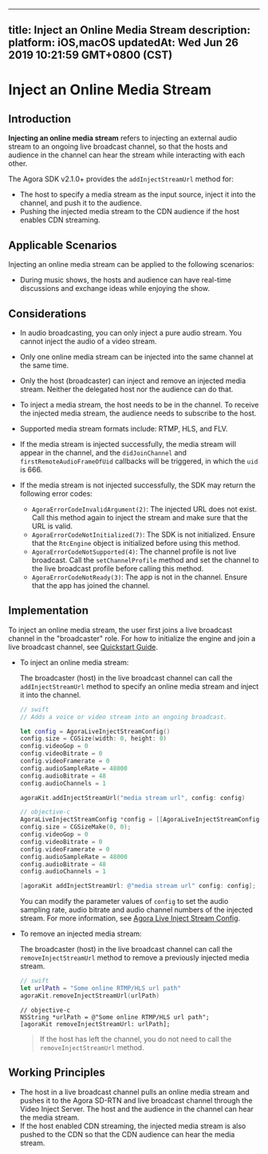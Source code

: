 
---
title: Inject an Online Media Stream
description: 
platform: iOS,macOS
updatedAt: Wed Jun 26 2019 10:21:59 GMT+0800 (CST)
---
# Inject an Online Media Stream
## Introduction

**Injecting an online media stream** refers to injecting an external audio stream to an ongoing live broadcast channel, so that the hosts and audience in the channel can hear the stream while interacting with each other. 

The Agora SDK v2.1.0+ provides the `addInjectStreamUrl` method for:

- The host to specify a media stream as the input source, inject it into the channel, and push it to the audience.
- Pushing the injected media stream to the CDN audience if the host enables CDN streaming.

## Applicable Scenarios

Injecting an online media stream can be applied to the following scenarios:

- During music shows, the hosts and audience can have real-time discussions and exchange ideas while enjoying the show.

## Considerations

- In audio broadcasting, you can only inject a pure audio stream. You cannot inject the audio of a video stream.
- Only one online media stream can be injected into the same channel at the same time.
- Only the host (broadcaster) can inject and remove an injected media stream. Neither the delegated host nor the audience can do that.
- To inject a media stream, the host needs to be in the channel. To receive the injected media stream, the audience needs to subscribe to the host.
- Supported media stream formats include: RTMP, HLS, and FLV. 
- If the media stream is injected successfully, the media stream will appear in the channel, and the `didJoinChannel` and `firstRemoteAudioFrameOfUid` callbacks will be triggered, in which the `uid` is 666.
- If the media stream is not injected successfully, the SDK may return the following error codes:

  - `AgoraErrorCodeInvalidArgument(2)`: The injected URL does not exist. Call this method again to inject the stream and make sure that the URL is valid.
  - `AgoraErrorCodeNotInitialized(7)`: The SDK is not initialized. Ensure that the `RtcEngine` object is initialized before using this method.
  - `AgoraErrorCodeNotSupported(4)`: The channel profile is not live broadcast. Call the `setChannelProfile` method and set the channel to the live broadcast profile before calling this method.
  - `AgoraErrorCodeNotReady(3)`: The app is not in the channel. Ensure that the app has joined the channel.
## Implementation

To inject an online media stream, the user first joins a live broadcast channel in the "broadcaster" role. For how to initialize the engine and join a live broadcast channel, see [Quickstart Guide](../../en/Audio%20Broadcast/ios_audio.md).

- To inject an online media stream:

  The broadcaster (host) in the live broadcast channel can call the `addInjectStreamUrl` method to specify an online media stream and inject it into the channel.

	```swift
	// swift
	// Adds a voice or video stream into an ongoing broadcast.

	let config = AgoraLiveInjectStreamConfig()
	config.size = CGSize(width: 0, height: 0)
	config.videoGop = 0
	config.videoBitrate = 0
	config.videoFramerate = 0
	config.audioSampleRate = 48000
	config.audioBitrate = 48
	config.audioChannels = 1

	agoraKit.addInjectStreamUrl("media stream url", config: config)
	```

	```objective-c
	// objective-c
	AgoraLiveInjectStreamConfig *config = [[AgoraLiveInjectStreamConfig alloc] init];
	config.size = CGSizeMake(0, 0);
	config.videoGop = 0
	config.videoBitrate = 0
	config.videoFramerate = 0
	config.audioSampleRate = 48000
	config.audioBitrate = 48
	config.audioChannels = 1

	[agoraKit addInjectStreamUrl: @"media stream url" config: config];
	```

	You can modify the parameter values of `config` to set the audio sampling rate, audio bitrate and audio channel numbers of the injected stream. For more information, see [Agora Live Inject Stream Config](https://docs.agora.io/en/Audio%20Broadcast/API%20Reference/oc/Classes/AgoraLiveInjectStreamConfig.html).
	
- To remove an injected media stream:

	The broadcaster (host) in the live broadcast channel can call the `removeInjectStreamUrl` method to remove a previously injected media stream.

	```swift
	// swift
	let urlPath = "Some online RTMP/HLS url path"
	agoraKit.removeInjectStreamUrl(urlPath)
	```
	
	```
	// objective-c
	NSString *urlPath = @"Some online RTMP/HLS url path";
	[agoraKit removeInjectStreamUrl: urlPath];
	```

	> If the host has left the channel, you do not need to call the `removeInjectStreamUrl` method.

## Working Principles

- The host in a live broadcast channel pulls an online media stream and pushes it to the Agora SD-RTN and live broadcast channel through the Video Inject Server. The host and the audience in the channel can hear the media stream.
- If the host enabled CDN streaming, the injected media stream is also pushed to the CDN so that the CDN audience can hear the media stream.
